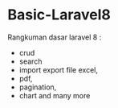 # Basic-Laravel8
Rangkuman dasar laravel 8 :  
- crud 
- search
- import export file excel, 
- pdf,
- pagination,
- chart and many more
